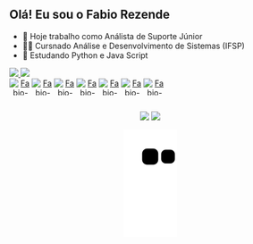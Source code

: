 ## Olá! Eu sou o Fabio Rezende

- 🔭 Hoje trabalho como Análista de Suporte Júnior
- 👨‍💻 Cursnado Análise e Desenvolvimento de Sistemas (IFSP)
- 🌱 Estudando Python e Java Script

<div align="center" style="display: flex; align-items: center; flex-wrap: nowrap;">
  <a href="https://github.com/Rezende-Fabio">
  <img height="180em" src="https://github-readme-stats.vercel.app/api?username=Rezende-Fabio&show_icons=true&theme=dark&include_all_commits=true&count_private=true"/>
  <img height="180em" src="https://github-readme-stats.vercel.app/api/top-langs/?username=Rezende-Fabio&layout=compact&langs_count=7&theme=dark"/>
</div>
<div align="center" style="display: flex; align-items: center; flex-wrap: nowrap;"><br>
  <img align="center" alt="Fabio-Js" height="30" width="40" src="https://icongr.am/devicon/javascript-original.svg?size=128&color=currentColor">
  <img align="center" alt="Fabio-HTML" height="30" width="40" src="https://icongr.am/devicon/html5-original.svg?size=128&color=currentColor">
  <img align="center" alt="Fabio-CSS" height="30" width="40" src="https://icongr.am/devicon/css3-original.svg?size=128&color=currentColor">
  <img align="center" alt="Fabio-Python" height="30" width="40" src="https://icongr.am/devicon/python-original.svg?size=128&color=currentColor">
  <img align="center" alt="Fabio-Java" height="30" width="40" src="https://icongr.am/devicon/java-original-wordmark.svg?size=128&color=currentColor">
  <img align="center" alt="Fabio-Windows" height="30" width="40" src="https://icongr.am/devicon/windows8-original.svg?size=128&color=currentColor">
  <img align="center" alt="Fabio-MySQL" height="30" width="40" src="https://icongr.am/devicon/mysql-original-wordmark.svg?size=128&color=currentColor">
</div>
  
  ##
 
<div class="contacts" align="center"> 
  <a href = "mailto:rezendefabio337@gmail.com">
      <img src="https://img.shields.io/badge/-Gmail-%23333?style=for-the-badge&logo=gmail&logoColor=white" target="_blank"></a>
  <a href="https://www.linkedin.com/in/fabio-rezendee/" target="_blank">
      <img src="https://img.shields.io/badge/-LinkedIn-%230077B5?style=for-the-badge&logo=linkedin&logoColor=white" target="_blank"></a></center>
  
  ![Snake animation](https://github.com/Rezende-Fabio/Rezende-Fabio/blob/output/github-contribution-grid-snake.svg)
</div> 
  
